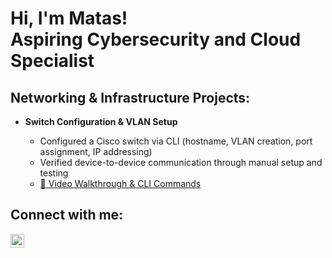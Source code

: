 <h1>  Hi, I'm Matas! 
<br/>
Aspiring Cybersecurity and Cloud Specialist 
  
<h2>Networking & Infrastructure Projects:</h2>

- <b>Switch Configuration & VLAN Setup</b>

  - Configured a Cisco switch via CLI (hostname, VLAN creation, port assignment, IP addressing)
  - Verified device-to-device communication through manual setup and testing
  - [🎥 Video Walkthrough & CLI Commands]()


<h2>Connect with me:</h2>

[<img align="left" alt="JoshMadakor | LinkedIn" width="22px" src="https://cdn.jsdelivr.net/npm/simple-icons@v3/icons/linkedin.svg" />][linkedin]

[linkedin]: https://www.linkedin.com/in/matas-kasparavicius-33503231a/
